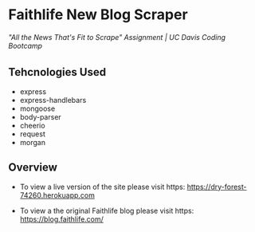 # Faithlife New Blog Scraper
###### "All the News That's Fit to Scrape" Assignment | UC Davis Coding Bootcamp

## Tehcnologies Used
  * express
  * express-handlebars
  * mongoose
  * body-parser
  * cheerio
  * request
  * morgan
  
 ## Overview
 

* To view a live version of the site please visit https: 
https://dry-forest-74260.herokuapp.com

* To view a the original Faithlife blog please visit https: 
https://blog.faithlife.com/
